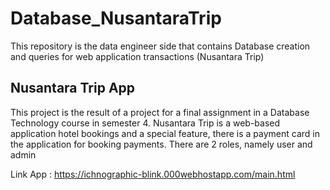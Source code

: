 # Database_NusantaraTrip
This repository is the data engineer side that contains Database creation and queries for web application transactions (Nusantara Trip)

## Nusantara Trip App

This project is the result of a project for a final assignment in a Database Technology course in semester 4. Nusantara Trip is a web-based application hotel bookings and a special feature, there is a payment card in the application for booking payments. There are 2 roles, namely user and admin

Link App : https://ichnographic-blink.000webhostapp.com/main.html
